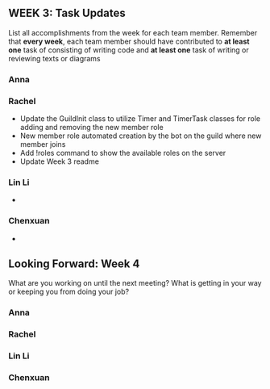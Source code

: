 ## WEEK 3: Task Updates

List all accomplishments from the week for each team member. Remember that **every week**, each team member should have contributed to **at least one** task of consisting of writing code and **at least one** task of writing or reviewing texts or diagrams

### Anna
### Rachel
- Update the GuildInit class to utilize Timer and TimerTask classes for role adding and removing the new member role
- New member role automated creation by the bot on the guild where new member joins
- Add !roles command to show the available roles on the server
- Update Week 3 readme
### Lin Li
- 
### Chenxuan
- 
## Looking Forward: Week 4
What are you working on until the next meeting? What is getting in your way or keeping you from doing your job?

### Anna
### Rachel
### Lin Li
### Chenxuan

